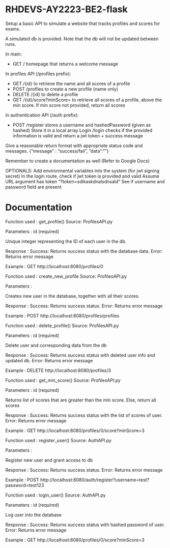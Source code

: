 # RHDEVS-AY2223-BE2-flask

Setup a basic API to simulate a website that tracks profiles and scores for exams.

A simulated db is provided. Note that the db will not be updated between runs.

In main: 
- GET / homepage that returns a welcome message 

In profiles API (/profiles prefix):

- GET /{id} to retrieve the name and all scores of a profile 
- POST /profiles to create a new profile (name only) 
- DELETE /{id} to delete a profile 
- GET /{id}/score?minScore= to retrieve all scores of a profile, above the min score. If min score not provided, return all scores


In authentication API (/auth prefix):
- POST /register stores a username and hashedPassword (given as hashed) Store it in a local array Login /login checks if the provided information is valid and return a jwt token + success message

Give a reasonable return format with appropriate status code and messages. {“message” : “success/fail”, “data”:””} 

Remember to create a documentation as well (Refer to Google Docs)

OPTIONALS: Add environmental variables into the system (for jwt signing secret) In the login route, check if jwt token is provided and valid Assume URL argument has token “?token=sdlkaskdnalsdnsald” See if username and password field are present

# Documentation
Function used : get_profile()
Source: ProfilesAPI.py

Parameters : id (required)

Unique integer representing the ID of each user in the db.



Response : Success: Returns success status with the database data. Error: Returns error message

Example : GET http://localhost:8080/profiles/0

Function used : create_new_profile
Source: ProfilesAPI.py

Parameters : 

Creates new user in the database, together with all their scores. 



Response : Success: Returns success status. Error: Returns error message

Example : POST http://localhost:8080/profiles/profiles

Function used : delete_profile()
Source: ProfilesAPI.py

Parameters : id (required)

Delete user and corresponding data from the db



Response : Success: Returns success status with deleted user info and updated db. Error: Returns error message

Example : DELETE http://localhost:8080/profiles/3


Function used : get_min_score()
Source: ProfilesAPI.py

Parameters : id (required)

Returns list of scores that are greater than the min score. Else, return all scores 



Response : Success: Returns success status with the list of scores of user. Error: Returns error message

Example : GET http://localhost:8080/profiles/0/score?minScore=3

Function used : register_user()
Source: AuthAPI.py

Parameters :

Register new user and grant access to db 



Response : Success: Returns success status. Error: Returns error message

Example : POST http://localhost:8080/auth/register?username=test?password=test123

Function used : login_user()
Source: AuthAPI.py

Parameters : id (required)

Log user into the database 



Response : Success: Returns success status with hashed password of user. Error: Returns error message

Example : GET http://localhost:8080/profiles/0/score?minScore=3

